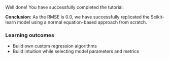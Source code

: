 Well done! You have successfully completed the tutorial.

**Conclusion:** As the RMSE is 0.0, we have successfully replicated the Scikit-learn model using a normal equation-based approach from scratch.

### Learning outcomes
* Build own custom regression algorithms
* Build intuition while selecting model parameters and metrics

